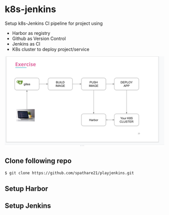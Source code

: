 # k8s-jenkins

Setup k8s-Jenkins CI pipeline for project using
-  Harbor as registry
-  Github as Version Control
-  Jenkins as CI
-  K8s cluster to deploy project/service

<img src="resources/Jenkins_CI_Exercise.png"/>


## Clone following repo 

```
$ git clone https://github.com/spathare21/playjenkins.git

```

## Setup Harbor 

## Setup Jenkins
